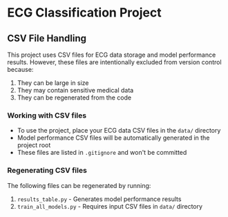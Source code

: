 # ECG Classification Project

## CSV File Handling

This project uses CSV files for ECG data storage and model performance results. However, these files are intentionally excluded from version control because:

1. They can be large in size
2. They may contain sensitive medical data
3. They can be regenerated from the code

### Working with CSV files

- To use the project, place your ECG data CSV files in the `data/` directory
- Model performance CSV files will be automatically generated in the project root
- These files are listed in `.gitignore` and won't be committed

### Regenerating CSV files

The following files can be regenerated by running:
1. `results_table.py` - Generates model performance results
2. `train_all_models.py` - Requires input CSV files in `data/` directory
